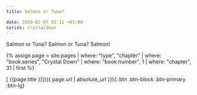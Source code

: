 ```yaml
---
title: Salmon or Tuna?

date: 2020-02-07 01:11 +01:00
series: crystaldown
---
```

Salmon or Tuna? Salmon or Tuna? Salmon!

{% assign page = site.pages
  | where: "type", "chapter"
  | where: "book.series", "Crystal Down"
  | where: "book.number", 1
  | where: "chapter", 31
  | first %}

[ {{page.title }}]({{ page.url | absolute_url }}){:.btn .btn-block .btn-primary .btn-lg}
<!--more-->
